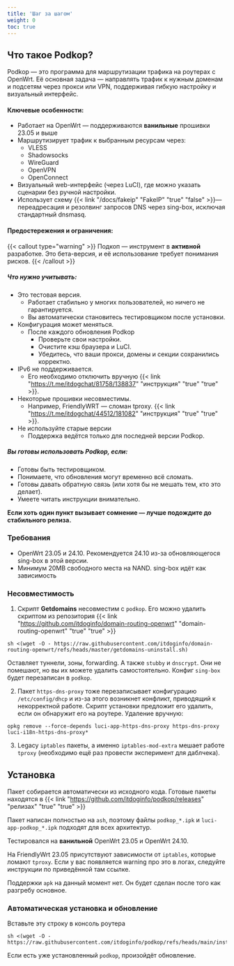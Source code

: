 ```yaml
---
title: 'Шаг за шагом'
weight: 0
toc: true
---
```


## Что такое Podkop?

Podkop — это программа для маршрутизации трафика на роутерах с OpenWrt. Её основная задача — направлять трафик к нужным доменам и подсетям через прокси или VPN, поддерживая гибкую настройку и визуальный интерфейс.

#### Ключевые особенности:

- Работает на OpenWrt — поддерживаются **ванильные** прошивки 23.05 и выше
- Маршрутизирует трафик к выбранным ресурсам через:
  - VLESS
  - Shadowsocks
  - WireGuard
  - OpenVPN
  - OpenConnect
- Визуальный web-интерфейс (через LuCI), где можно указать сценарии без ручной настройки.
- Использует схему {{< link "/docs/fakeip" "FakeIP" "true" "false" >}}— переадресация и резолвинг запросов DNS через sing-box, исключая стандартный dnsmasq.

#### Предостережения и ограничения:

{{< callout type="warning" >}}
Подкоп — инструмент в **активной** разработке. Это бета-версия, и её использование требует понимания рисков.
{{< /callout >}}

##### Что нужно учитывать:
- Это тестовая версия.
  - Работает стабильно у многих пользователей, но ничего не гарантируется.
  - Вы автоматически становитесь тестировщиком после установки.
- Конфигурация может меняться.
  - После каждого обновления Podkop
    - Проверьте свои настройки.
    - Очистите кэш браузера и LuCI.
    - Убедитесь, что ваши прокси, домены и секции сохранились корректно.
- IPv6 не поддерживается.
  - Его необходимо отключить вручную {{< link "https://t.me/itdogchat/81758/138837" "инструкция" "true" "true" >}}. 
- Некоторые прошивки несовместимы.
  - Например, FriendlyWRT — сломан tproxy. {{< link "https://t.me/itdogchat/44512/181082" "инструкция" "true" "true" >}}. 
- Не используйте старые версии
  - Поддержка ведётся только для последней версии Podkop.

##### Вы готовы использовать Podkop, если:
- Готовы быть тестировщиком.
- Понимаете, что обновления могут временно всё сломать.
- Готовы давать обратную связь (или хотя бы не мешать тем, кто это делает).
- Умеете читать инструкции внимательно.

**Если хоть один пункт вызывает сомнение — лучше подождите до стабильного релиза.**

### Требования
- OpenWrt 23.05 и 24.10. Рекомендуется 24.10 из-за обновляющегося sing-box в этой версии.
- Минимум 20MB свободного места на NAND. sing-box идёт как зависимость

### Несовместимость
1. Скрипт **Getdomains** несовместим с `podkop`. Его можно удалить скриптом из репозитория {{< link "https://github.com/itdoginfo/domain-routing-openwrt" "domain-routing-openwrt" "true" "true" >}}

```
sh <(wget -O - https://raw.githubusercontent.com/itdoginfo/domain-routing-openwrt/refs/heads/master/getdomains-uninstall.sh)
```

Оставляет туннели, зоны, forwarding. А также `stubby` и `dnscrypt`. Они не помешают, но вы их можете удалить самостоятельно. Конфиг `sing-box` будет перезаписан в `podkop`.

2. Пакет `https-dns-proxy` тоже перезаписывает конфигурацию `/etc/config/dhcp` и из-за этого возникнет конфликт, приводящий к некорректной работе. Скрипт установки предложит его удалить, если он обнаружит его на роутере. Удаление вручную:

```
opkg remove --force-depends luci-app-https-dns-proxy https-dns-proxy luci-i18n-https-dns-proxy*
```

3. Legacy `iptables` пакеты, а именно `iptables-mod-extra` мешает работе `tproxy` (необходимо ещё раз провести эксперимент для даблчека).


## Установка

Пакет собирается автоматически из исходного кода. Готовые пакеты находятся в {{< link "https://github.com/itdoginfo/podkop/releases" "релизах" "true" "true" >}}

Пакет написан полностью на `ash`, поэтому файлы `podkop_*.ipk` и `luci-app-podkop_*.ipk` подходят для всех архитектур.

Тестировался на **ванильной** OpenWrt 23.05 и OpenWrt 24.10.

На FriendlyWrt 23.05 присутствуют зависимости от `iptables`, которые ломают `tproxy`. Если у вас появляется warning про это в логах, следуйте инструкции по приведённой там ссылке.

Поддержки `apk` на данный момент нет. Он будет сделан после того как разгребу основное.

### Автоматическая установка и обновление

Вставьте эту строку в консоль роутера

```
sh <(wget -O - https://raw.githubusercontent.com/itdoginfo/podkop/refs/heads/main/install.sh)
```

Если есть уже установленный `podkop`, произойдёт обновление.
